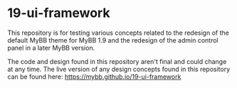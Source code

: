 # 19-ui-framework

This repository is for testing various concepts related to the redesign of the default MyBB theme for MyBB 1.9 and the redesign of the admin control panel in a later MyBB version.

The code and design found in this repository aren't final and could change at any time. The live version of any design concepts found in this repository can be found here: https://mybb.github.io/19-ui-framework
